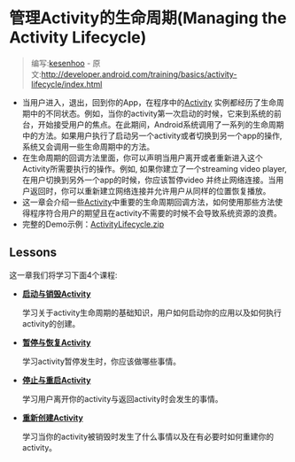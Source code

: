 # 管理Activity的生命周期(Managing the Activity Lifecycle)

> 编写:[kesenhoo](https://github.com/kesenhoo) - 原文:<http://developer.android.com/training/basics/activity-lifecycle/index.html>

* 当用户进入，退出，回到你的App，在程序中的[Activity](http://developer.android.com/reference/android/app/Activity.html) 实例都经历了生命周期中的不同状态。例如，当你的activity第一次启动的时候，它来到系统的前台，开始接受用户的焦点。在此期间，Android系统调用了一系列的生命周期中的方法。如果用户执行了启动另一个activity或者切换到另一个app的操作, 系统又会调用一些生命周期中的方法。
* 在生命周期的回调方法里面，你可以声明当用户离开或者重新进入这个Activity所需要执行的操作。例如, 如果你建立了一个streaming video player, 在用户切换到另外一个app的时候，你应该暂停video 并终止网络连接。当用户返回时，你可以重新建立网络连接并允许用户从同样的位置恢复播放。
* 这一章会介绍一些[Activity](http://developer.android.com/reference/android/app/Activity.html)中重要的生命周期回调方法，如何使用那些方法使得程序符合用户的期望且在activity不需要的时候不会导致系统资源的浪费。
* 完整的Demo示例：[ActivityLifecycle.zip](http://developer.android.com/shareables/training/ActivityLifecycle.zip)

<!-- more -->

## Lessons
这一章我们将学习下面4个课程:
* [**启动与销毁Activity**](starting.html)

  学习关于activity生命周期的基础知识，用户如何启动你的应用以及如何执行activity的创建。


* [**暂停与恢复Activity**](pausing.html)

  学习activity暂停发生时，你应该做哪些事情。


* [**停止与重启Activity**](stopping.html)

  学习用户离开你的activity与返回activity时会发生的事情。


* [**重新创建Activity**](recreating.html)

  学习当你的activity被销毁时发生了什么事情以及在有必要时如何重建你的activity。
